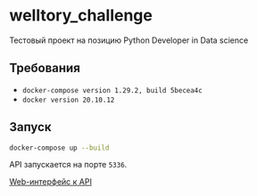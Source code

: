 # welltory_challenge
Тестовый проект на позицию Python Developer in Data science

## Требования

* `docker-compose version 1.29.2, build 5becea4c`
* `docker version 20.10.12`

## Запуск

```bash
docker-compose up --build
```

API запускается на порте `5336`.

[Web-интерфейс к API](http://127.0.0.1:5336/docs)
